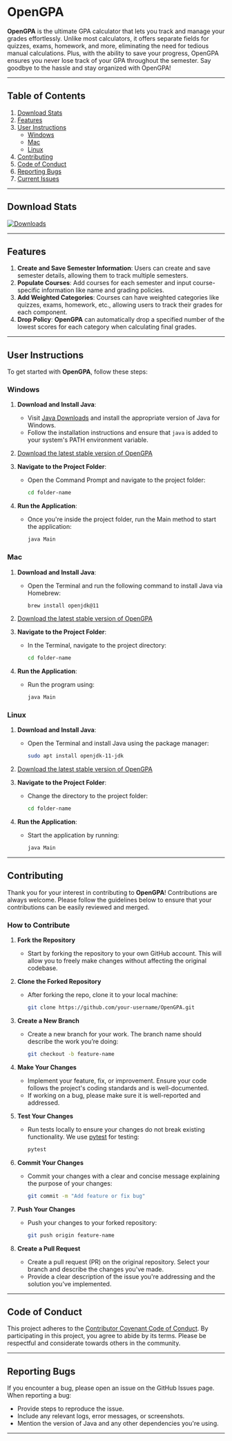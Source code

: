 # OpenGPA

**OpenGPA** is the ultimate GPA calculator that lets you track and manage your grades effortlessly. Unlike most calculators, it offers separate fields for quizzes, exams, homework, and more, eliminating the need for tedious manual calculations. Plus, with the ability to save your progress, OpenGPA ensures you never lose track of your GPA throughout the semester. Say goodbye to the hassle and stay organized with OpenGPA!

---

## Table of Contents
1. [Download Stats](#download-stats)
2. [Features](#features)
3. [User Instructions](#user-instructions)
   - [Windows](#windows)
   - [Mac](#mac)
   - [Linux](#linux)
4. [Contributing](#contributing)
5. [Code of Conduct](#code-of-conduct)
6. [Reporting Bugs](#reporting-bugs)
7. [Current Issues](#current-issues)

---

## Download Stats

[![Downloads](https://img.shields.io/github/downloads/AL-DN/OpenGPA/v1.0/total?size=large)](https://github.com/AL-DN/OpenGPA/releases/tag/v1.0)

---

## Features

1. **Create and Save Semester Information**: Users can create and save semester details, allowing them to track multiple semesters.
2. **Populate Courses**: Add courses for each semester and input course-specific information like name and grading policies.
3. **Add Weighted Categories**: Courses can have weighted categories like quizzes, exams, homework, etc., allowing users to track their grades for each component.
4. **Drop Policy**: **OpenGPA** can automatically drop a specified number of the lowest scores for each category when calculating final grades.

---

## User Instructions

To get started with **OpenGPA**, follow these steps:

### Windows

1. **Download and Install Java**: 
   - Visit [Java Downloads](https://www.oracle.com/java/technologies/javase-jdk11-downloads.html) and install the appropriate version of Java for Windows.
   - Follow the installation instructions and ensure that `java` is added to your system's PATH environment variable.

2. [Download the latest stable version of OpenGPA](https://github.com/AL-DN/OpenGPA/releases)


3. **Navigate to the Project Folder**:
   - Open the Command Prompt and navigate to the project folder:
     ```bash
     cd folder-name
     ```

4. **Run the Application**:
   - Once you're inside the project folder, run the Main method to start the application:
     ```bash
     java Main
     ```

### Mac

1. **Download and Install Java**:
   - Open the Terminal and run the following command to install Java via Homebrew:
     ```bash
     brew install openjdk@11
     ```

2. [Download the latest stable version of OpenGPA](https://github.com/AL-DN/OpenGPA/releases)

3. **Navigate to the Project Folder**:
   - In the Terminal, navigate to the project directory:
     ```bash
     cd folder-name
     ```

4. **Run the Application**:
   - Run the program using:
     ```bash
     java Main
     ```

### Linux

1. **Download and Install Java**:
   - Open the Terminal and install Java using the package manager:
     ```bash
     sudo apt install openjdk-11-jdk
     ```

2. [Download the latest stable version of OpenGPA](https://github.com/AL-DN/OpenGPA/releases)

3. **Navigate to the Project Folder**:
   - Change the directory to the project folder:
     ```bash
     cd folder-name
     ```

4. **Run the Application**:
   - Start the application by running:
     ```bash
     java Main
     ```

---

## Contributing

Thank you for your interest in contributing to **OpenGPA**! Contributions are always welcome. Please follow the guidelines below to ensure that your contributions can be easily reviewed and merged.

### How to Contribute

1. **Fork the Repository**
    - Start by forking the repository to your own GitHub account. This will allow you to freely make changes without affecting the original codebase.
   
2. **Clone the Forked Repository**
    - After forking the repo, clone it to your local machine:
      ```bash
      git clone https://github.com/your-username/OpenGPA.git
      ```

3. **Create a New Branch**
    - Create a new branch for your work. The branch name should describe the work you’re doing:
      ```bash
      git checkout -b feature-name
      ```

4. **Make Your Changes**
    - Implement your feature, fix, or improvement. Ensure your code follows the project's coding standards and is well-documented.
    - If working on a bug, please make sure it is well-reported and addressed.

5. **Test Your Changes**
    - Run tests locally to ensure your changes do not break existing functionality. We use [pytest](https://pytest.org/) for testing:
      ```bash
      pytest
      ```

6. **Commit Your Changes**
    - Commit your changes with a clear and concise message explaining the purpose of your changes:
      ```bash
      git commit -m "Add feature or fix bug"
      ```

7. **Push Your Changes**
    - Push your changes to your forked repository:
      ```bash
      git push origin feature-name
      ```

8. **Create a Pull Request**
    - Create a pull request (PR) on the original repository. Select your branch and describe the changes you've made.
    - Provide a clear description of the issue you're addressing and the solution you've implemented.

---

## Code of Conduct

This project adheres to the [Contributor Covenant Code of Conduct](https://www.contributor-covenant.org/). By participating in this project, you agree to abide by its terms. Please be respectful and considerate towards others in the community.

---

## Reporting Bugs

If you encounter a bug, please open an issue on the GitHub Issues page. When reporting a bug:
- Provide steps to reproduce the issue.
- Include any relevant logs, error messages, or screenshots.
- Mention the version of Java and any other dependencies you're using.

---



